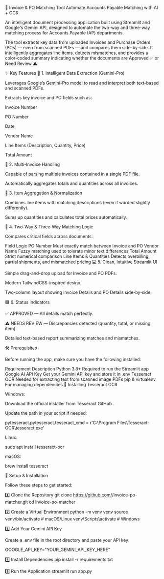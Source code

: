 📑 Invoice & PO Matching Tool
Automate Accounts Payable Matching with AI + OCR

An intelligent document processing application built using Streamlit and Google's Gemini API, designed to automate the two-way and three-way matching process for Accounts Payable (AP) departments.

The tool extracts key data from uploaded Invoices and Purchase Orders (POs) — even from scanned PDFs — and compares them side-by-side. It intelligently aggregates line items, detects mismatches, and provides a color-coded summary indicating whether the documents are Approved ✅ or Need Review ⚠️.

✨ Key Features
🧠 1. Intelligent Data Extraction (Gemini-Pro)

Leverages Google’s Gemini-Pro model to read and interpret both text-based and scanned PDFs.

Extracts key invoice and PO fields such as:

Invoice Number

PO Number

Date

Vendor Name

Line Items (Description, Quantity, Price)

Total Amount

🧾 2. Multi-Invoice Handling

Capable of parsing multiple invoices contained in a single PDF file.

Automatically aggregates totals and quantities across all invoices.

🧮 3. Item Aggregation & Normalization

Combines line items with matching descriptions (even if worded slightly differently).

Sums up quantities and calculates total prices automatically.

🔗 4. Two-Way & Three-Way Matching Logic

Compares critical fields across documents:

Field	Logic
PO Number	Must exactly match between Invoice and PO
Vendor Name	Fuzzy matching used to tolerate minor text differences
Total Amount	Strict numerical comparison
Line Items & Quantities	Detects overbilling, partial shipments, and mismatched pricing
💻 5. Clean, Intuitive Streamlit UI

Simple drag-and-drop upload for Invoice and PO PDFs.

Modern TailwindCSS-inspired design.

Two-column layout showing Invoice Details and PO Details side-by-side.

🟩 6. Status Indicators

✅ APPROVED — All details match perfectly.

⚠️ NEEDS REVIEW — Discrepancies detected (quantity, total, or missing item).

Detailed text-based report summarizing matches and mismatches.

🛠️ Prerequisites

Before running the app, make sure you have the following installed:

Requirement	Description
Python 3.8+	Required to run the Streamlit app
Google AI API Key	Get your Gemini API key
 and store it in .env
Tesseract OCR	Needed for extracting text from scanned image PDFs
pip & virtualenv	For managing dependencies
🧩 Installing Tesseract OCR

Windows:

Download the official installer from Tesseract GitHub
.

Update the path in your script if needed:

pytesseract.pytesseract.tesseract_cmd = r'C:\Program Files\Tesseract-OCR\tesseract.exe'


Linux:

sudo apt install tesseract-ocr


macOS:

brew install tesseract

🚀 Setup & Installation

Follow these steps to get started:

1️⃣ Clone the Repository
git clone https://github.com/<your-username>/invoice-po-matcher.git
cd invoice-po-matcher

2️⃣ Create a Virtual Environment
python -m venv venv
source venv/bin/activate     # macOS/Linux
venv\Scripts\activate        # Windows

3️⃣ Add Your Gemini API Key

Create a .env file in the root directory and paste your API key:

GOOGLE_API_KEY="YOUR_GEMINI_API_KEY_HERE"

4️⃣ Install Dependencies
pip install -r requirements.txt

5️⃣ Run the Application
streamlit run app.py